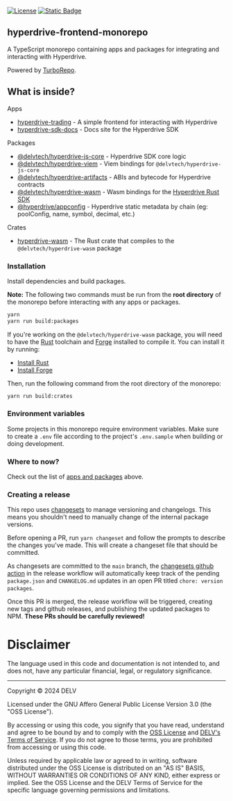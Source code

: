 [![License](https://img.shields.io/badge/License-AGPL%203.0-blue.svg)](https://github.com/delvtech/hyperdrive-frontend/blob/master/LICENSE)
[![Static Badge](https://img.shields.io/badge/DELV-Terms%20Of%20Service-orange)](https://delv-public.s3.us-east-2.amazonaws.com/delv-terms-of-service.pdf)

## hyperdrive-frontend-monorepo

A TypeScript monorepo containing apps and packages for integrating and
interacting with Hyperdrive.

Powered by [TurboRepo](https://turbo.build).

## What is inside?

Apps

- [hyperdrive-trading](apps/hyperdrive-trading/) - A simple frontend for interacting with Hyperdrive
- [hyperdrive-sdk-docs](apps/hyperdrive-sdk-docs/) - Docs site for the Hyperdrive SDK

Packages

- [@delvtech/hyperdrive-js-core](packages/hyperdrive-js-core/) - Hyperdrive SDK core logic
- [@delvtech/hyperdrive-viem](packages/hyperdrive-viem/) - Viem bindings for `@delvtech/hyperdrive-js-core`
- [@delvtech/hyperdrive-artifacts](packages/hyperdrive-artifacts/) - ABIs and bytecode for Hyperdrive contracts
- [@delvtech/hyperdrive-wasm](packages/hyperdrive-artifacts/) - Wasm bindings for the [Hyperdrive Rust SDK](https://github.com/delvtech/hyperdrive-rs)
- [@hyperdrive/appconfig](packages/hyperdrive-appconfig/) - Hyperdrive static metadata by chain (eg: poolConfig, name, symbol, decimal, etc.)

Crates

- [hyperdrive-wasm](crates/hyperdrive-wasm/) - The Rust crate that compiles to the `@delvtech/hyperdrive-wasm` package

### Installation

Install dependencies and build packages.

**Note:** The following two commands must be run from the **root directory** of the
monorepo before interacting with any apps or packages.

```bash
yarn
yarn run build:packages
```

If you're working on the `@delvtech/hyperdrive-wasm` package, you will need to
have the [Rust](https://www.rust-lang.org/) toolchain and
[Forge](https://github.com/foundry-rs/foundry#installatio://github.com/foundry-rs/foundry#installation)
installed to compile it. You can install it by running:

- [Install Rust](https://www.rust-lang.org/tools/install)
- [Install Forge](https://book.getfoundry.sh/getting-started/installation)

Then, run the following command from the root directory of the monorepo:

```bash
yarn run build:crates
```

### Environment variables

Some projects in this monorepo require environment variables. Make sure to
create a `.env` file according to the project's `.env.sample` when building or
doing development.

### Where to now?

Check out the list of [apps and packages](#what-is-inside) above.

### Creating a release

This repo uses [changesets](https://github.com/changesets/changesets) to manage
versioning and changelogs. This means you shouldn't need to manually change of
the internal package versions.

Before opening a PR, run `yarn changeset` and follow the prompts to describe the
changes you've made. This will create a changeset file that should be committed.

As changesets are committed to the `main` branch, the [changesets github
action](https://github.com/changesets/action) in the release workflow will
automatically keep track of the pending `package.json` and `CHANGELOG.md`
updates in an open PR titled `chore: version packages`.

Once this PR is merged, the release workflow will be triggered, creating new
tags and github releases, and publishing the updated packages to NPM. **These
PRs should be carefully reviewed!**

# Disclaimer

The language used in this code and documentation is not intended to, and does not, have any particular financial, legal, or regulatory significance.

---

Copyright © 2024 DELV

Licensed under the GNU Affero General Public License Version 3.0 (the "OSS License").

By accessing or using this code, you signify that you have read, understand and agree to be bound by and to comply with the [OSS License](https://www.gnu.org/licenses/gpl-3.0.html) and [DELV's Terms of Service](https://delv-public.s3.us-east-2.amazonaws.com/delv-terms-of-service.pdf). If you do not agree to those terms, you are prohibited from accessing or using this code.

Unless required by applicable law or agreed to in writing, software distributed under the OSS License is distributed on an "AS IS" BASIS, WITHOUT WARRANTIES OR CONDITIONS OF ANY KIND, either express or implied. See the OSS License and the DELV Terms of Service for the specific language governing permissions and limitations.
